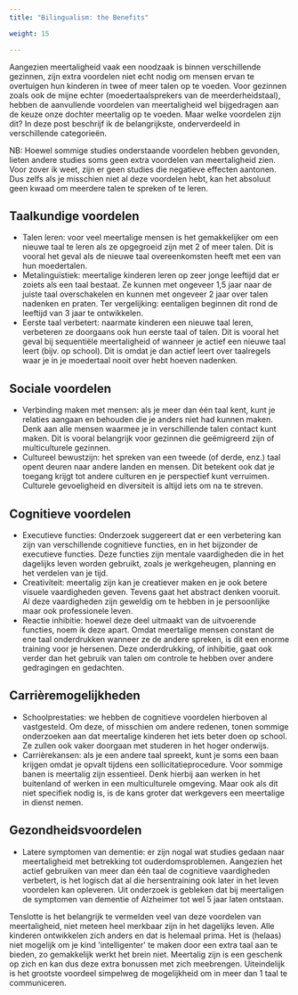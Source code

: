 ```yaml
---
title: "Bilingualism: the Benefits"

weight: 15

---
```

Aangezien meertaligheid vaak een noodzaak is binnen verschillende gezinnen, zijn extra voordelen niet echt nodig om mensen ervan te overtuigen hun kinderen in twee of meer talen op te voeden. Voor gezinnen zoals ook de mijne echter (moedertaalsprekers van de meerderheidstaal), hebben de aanvullende voordelen van meertaligheid wel bijgedragen aan de keuze onze dochter meertalig op te voeden. Maar welke voordelen zijn dit? In deze post beschrijf ik de belangrijkste, onderverdeeld in verschillende categorieën.

NB: Hoewel sommige studies onderstaande voordelen hebben gevonden, lieten andere studies soms geen extra voordelen van meertaligheid zien. Voor zover ik weet, zijn er geen studies die negatieve effecten aantonen. Dus zelfs als je misschien niet al deze voordelen hebt, kan het absoluut geen kwaad om meerdere talen te spreken of te leren.
## Taalkundige voordelen

- Talen leren: voor veel meertalige mensen is het gemakkelijker om een ​​nieuwe taal te leren als ze opgegroeid zijn met 2 of meer talen. Dit is vooral het geval als de nieuwe taal overeenkomsten heeft met een van hun moedertalen.
- Metalinguïstiek: meertalige kinderen leren op zeer jonge leeftijd dat er zoiets als een taal bestaat. Ze kunnen met ongeveer 1,5 jaar naar de juiste taal overschakelen en kunnen met ongeveer 2 jaar over talen nadenken en praten. Ter vergelijking: eentaligen beginnen dit rond de leeftijd van 3 jaar te ontwikkelen.
- Eerste taal verbetert: naarmate kinderen een nieuwe taal leren, verbeteren ze doorgaans ook hun eerste taal of talen. Dit is vooral het geval bij sequentiële meertaligheid of wanneer je actief een nieuwe taal leert (bijv. op school). Dit is omdat je dan actief leert over taalregels waar je in je moedertaal nooit over hebt hoeven nadenken.


## Sociale voordelen

- Verbinding maken met mensen: als je meer dan één taal kent, kunt je relaties aangaan en behouden die je anders niet had kunnen maken. Denk aan alle mensen waarmee je in verschillende talen contact kunt maken. Dit is vooral belangrijk voor gezinnen die geëmigreerd zijn of multiculturele gezinnen.
- Cultureel bewustzijn: het spreken van een tweede (of derde, enz.) taal opent deuren naar andere landen en mensen. Dit betekent ook dat je toegang krijgt tot andere culturen en je perspectief kunt verruimen. Culturele gevoeligheid en diversiteit is altijd iets om na te streven.


## Cognitieve voordelen

- Executieve functies: Onderzoek suggereert dat er een verbetering kan zijn van verschillende cognitieve functies, en in het bijzonder de executieve functies. Deze functies zijn mentale vaardigheden die in het dagelijks leven worden gebruikt, zoals je werkgeheugen, planning en het verdelen van je tijd.
- Creativiteit: meertalig zijn kan je creatiever maken en je ook betere visuele vaardigheden geven. Tevens gaat het abstract denken vooruit. Al deze vaardigheden zijn geweldig om te hebben in je persoonlijke maar ook professionele leven.
- Reactie inhibitie: hoewel deze deel uitmaakt van de uitvoerende functies, noem ik deze apart. Omdat meertalige mensen constant de ene taal onderdrukken wanneer ze de andere spreken, is dit een enorme training voor je hersenen. Deze onderdrukking, of inhibitie, gaat ook verder dan het gebruik van talen om controle te hebben over andere gedragingen en gedachten.


## Carrièremogelijkheden

- Schoolprestaties: we hebben de cognitieve voordelen hierboven al vastgesteld. Om deze, of misschien om andere redenen, tonen sommige onderzoeken aan dat meertalige kinderen het iets beter doen op school. Ze zullen ook vaker doorgaan met studeren in het hoger onderwijs.
- Carrièrekansen: als je een andere taal spreekt, kunt je soms een baan krijgen omdat je opvalt tijdens een sollicitatieprocedure. Voor sommige banen is meertalig zijn essentieel. Denk hierbij aan werken in het buitenland of werken in een multiculturele omgeving. Maar ook als dit niet specifiek nodig is, is de kans groter dat werkgevers een meertalige in dienst nemen.


## Gezondheidsvoordelen

- Latere symptomen ​​van dementie: er zijn nogal wat studies gedaan naar meertaligheid met betrekking tot ouderdomsproblemen. Aangezien het actief gebruiken van meer dan één taal de cognitieve vaardigheden verbetert, is het logisch dat al die hersentraining ook later in het leven voordelen kan opleveren. Uit onderzoek is gebleken dat bij meertaligen de symptomen van dementie of Alzheimer tot wel 5 jaar laten ontstaan.


Tenslotte is het belangrijk te vermelden veel van deze voordelen van meertaligheid, niet meteen heel merkbaar zijn in het dagelijks leven. Alle kinderen ontwikkelen zich anders en dat is helemaal prima. Het is (helaas) niet mogelijk om je kind 'intelligenter' te maken door een extra taal aan te bieden, zo gemakkelijk werkt het brein niet. Meertalig zijn is een geschenk op zich en kan dus deze extra bonussen met zich meebrengen. Uiteindelijk is het grootste voordeel simpelweg de mogelijkheid om in meer dan 1 taal te communiceren.